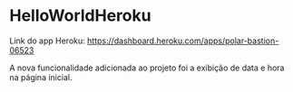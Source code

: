 # HelloWorldHeroku

Link do app Heroku: https://dashboard.heroku.com/apps/polar-bastion-06523

A nova funcionalidade adicionada ao projeto foi a exibição de data e hora na página inicial.

